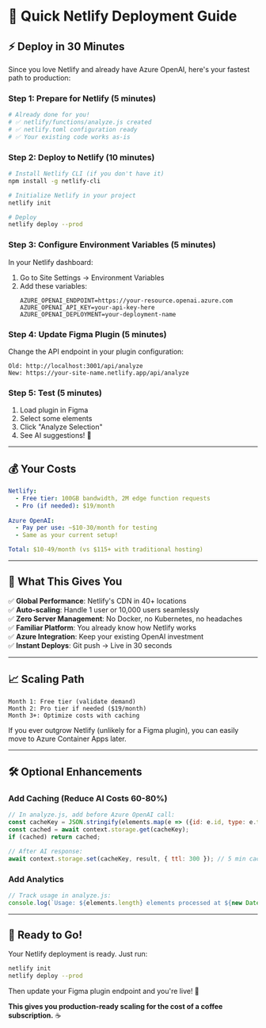 # 🚀 Quick Netlify Deployment Guide

## ⚡ Deploy in 30 Minutes

Since you love Netlify and already have Azure OpenAI, here's your fastest path to production:

### **Step 1: Prepare for Netlify (5 minutes)**
```bash
# Already done for you!
# ✅ netlify/functions/analyze.js created
# ✅ netlify.toml configuration ready
# ✅ Your existing code works as-is
```

### **Step 2: Deploy to Netlify (10 minutes)**
```bash
# Install Netlify CLI (if you don't have it)
npm install -g netlify-cli

# Initialize Netlify in your project
netlify init

# Deploy 
netlify deploy --prod
```

### **Step 3: Configure Environment Variables (5 minutes)**
In your Netlify dashboard:
1. Go to Site Settings → Environment Variables
2. Add these variables:
   ```
   AZURE_OPENAI_ENDPOINT=https://your-resource.openai.azure.com
   AZURE_OPENAI_API_KEY=your-api-key-here  
   AZURE_OPENAI_DEPLOYMENT=your-deployment-name
   ```

### **Step 4: Update Figma Plugin (5 minutes)**
Change the API endpoint in your plugin configuration:
```
Old: http://localhost:3001/api/analyze  
New: https://your-site-name.netlify.app/api/analyze
```

### **Step 5: Test (5 minutes)**
1. Load plugin in Figma
2. Select some elements  
3. Click "Analyze Selection"
4. See AI suggestions! 🎉

---

## 💰 **Your Costs**

```yaml
Netlify: 
  - Free tier: 100GB bandwidth, 2M edge function requests
  - Pro (if needed): $19/month
  
Azure OpenAI:
  - Pay per use: ~$10-30/month for testing
  - Same as your current setup!

Total: $10-49/month (vs $115+ with traditional hosting)
```

---

## 🎯 **What This Gives You**

✅ **Global Performance**: Netlify's CDN in 40+ locations  
✅ **Auto-scaling**: Handle 1 user or 10,000 users seamlessly  
✅ **Zero Server Management**: No Docker, no Kubernetes, no headaches  
✅ **Familiar Platform**: You already know how Netlify works  
✅ **Azure Integration**: Keep your existing OpenAI investment  
✅ **Instant Deploys**: Git push → Live in 30 seconds  

---

## 📈 **Scaling Path**

```
Month 1: Free tier (validate demand)
Month 2: Pro tier if needed ($19/month)  
Month 3+: Optimize costs with caching
```

If you ever outgrow Netlify (unlikely for a Figma plugin), you can easily move to Azure Container Apps later.

---

## 🛠️ **Optional Enhancements**

### **Add Caching (Reduce AI Costs 60-80%)**
```javascript
// In analyze.js, add before Azure OpenAI call:
const cacheKey = JSON.stringify(elements.map(e => ({id: e.id, type: e.type, name: e.name})));
const cached = await context.storage.get(cacheKey);
if (cached) return cached;

// After AI response:
await context.storage.set(cacheKey, result, { ttl: 300 }); // 5 min cache
```

### **Add Analytics**
```javascript
// Track usage in analyze.js:
console.log(`Usage: ${elements.length} elements processed at ${new Date()}`);
```

---

## 🎉 **Ready to Go!**

Your Netlify deployment is ready. Just run:

```bash
netlify init
netlify deploy --prod
```

Then update your Figma plugin endpoint and you're live! 🚀

**This gives you production-ready scaling for the cost of a coffee subscription.** ☕
